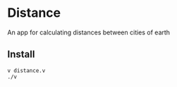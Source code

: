 # Distance

An app for calculating distances between cities of earth

## Install
```
v distance.v
./v
```
